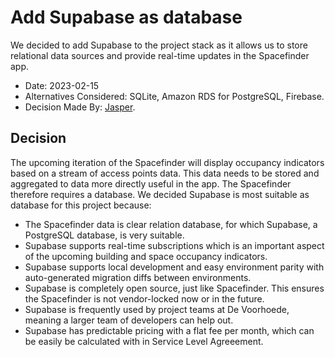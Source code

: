 # Add Supabase as database

We decided to add Supabase to the project stack as it allows us to store relational data sources and provide real-time updates in the Spacefinder app.

- Date: 2023-02-15
- Alternatives Considered: SQLite, Amazon RDS for PostgreSQL, Firebase.
- Decision Made By: [Jasper](https://github.com/jbmoelker).

## Decision

The upcoming iteration of the Spacefinder will display occupancy indicators based on a stream of access points data. This data needs to be stored and aggregated to data more directly useful in the app. The Spacefinder therefore requires a database. We decided Supabase is most suitable as database for this project because:

- The Spacefinder data is clear relation database, for which Supabase, a PostgreSQL database, is very suitable.
- Supabase supports real-time subscriptions which is an important aspect of the upcoming building and space occupancy indicators.
- Supabase supports local development and easy environment parity with auto-generated migration diffs between environments.
- Supabase is completely open source, just like Spacefinder. This ensures the Spacefinder is not vendor-locked now or in the future.
- Supabase is frequently used by project teams at De Voorhoede, meaning a larger team of developers can help out.
- Supabase has predictable pricing with a flat fee per month, which can be easily be calculated with in Service Level Agreeement.
